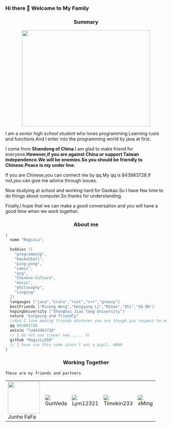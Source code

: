 ### Hi there 👋 Welcome to My Family

<div align='center'><h3>Summary</h4> </div>

<div align="center"><img src="https://avatars3.githubusercontent.com/u/46070909?s=460&u=e84db96055f9ce770e64a3b35357080cd7f15150&v=4" width=400px height=300px></div>

I am a *senior high school student* who loves programming.Learning rusts and functions.And I enter into the programming world by java at first.

I come from **Shandong of China**.I am glad to make friend for everyone.**However,if you are against China or support Taiwan independence.We will be enemies.So you should be friendly to Chinese.Peace is my under line.**

If you are Chinese,you can connect me by qq.My qq is 843983728.If not,you can give me advice through issues.

Now studying at school and working hard for Gaokao.So I have few time to do things about computer.So thanks for understanding.

Finally,I hope that we can make a good conversation and you will have a good time when we work together.

<div align='center'><h3>About me</h4> </div>

```groovy
{
  name "MagicLu";
 	
  hobbies ([
    "programming",
    "basketball",
    "ping-pong",
    "comic",
    "acg",
    "Chinese-Culture",
    "music",
    "philosophy",
    "singing"
  ])
  langauges ["java","scala","rust","c++","groovy"]
  bestFriends ["Risong Wong","Hongyang Li","MiGan","Shi","SO ON"]
  hopingUniversity ["Shanghai Jiao Tong University"]
  nature "outgoing and friendly"
  //And I love making friends whatever you are though you respect to me too
  qq 843983728
  weixin "lu843983728"
  // I do not use tiwwer now...... X(
  github "MagicLu550"
  // I have use this name since I was a pupil, HAHA
}
```

<div align='center'><h3>Working Together</h4> </div>

```
These are my friends and partners
```

<table><tr>
<td><img src="https://avatars0.githubusercontent.com/u/22996240?s=96&v=4" border=0 width=100px height=100px><div>Junhe FaFa</div></td>
<td><img src="https://avatars2.githubusercontent.com/u/36949944?s=96&v=4" border=0><div>GunVeda</div></td>
  <td><img src="https://avatars0.githubusercontent.com/u/41183806?s=96&v=4" border=0><div>Lym12321</div></td>
  <td><img src="https://avatars1.githubusercontent.com/u/50899865?s=96&v=4" border=0><div>Timokin233</div></td>
  <td><img src="https://avatars0.githubusercontent.com/u/29374209?s=96&v=4" border=0><div>xMing</div></td>
</tr></table>

